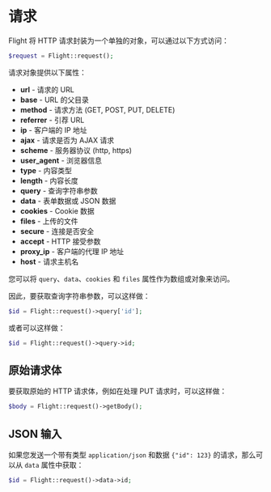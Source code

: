 # 请求

Flight 将 HTTP 请求封装为一个单独的对象，可以通过以下方式访问：

```php
$request = Flight::request();
```

请求对象提供以下属性：

- **url** - 请求的 URL
- **base** - URL 的父目录
- **method** - 请求方法 (GET, POST, PUT, DELETE)
- **referrer** - 引荐 URL
- **ip** - 客户端的 IP 地址
- **ajax** - 请求是否为 AJAX 请求
- **scheme** - 服务器协议 (http, https)
- **user_agent** - 浏览器信息
- **type** - 内容类型
- **length** - 内容长度
- **query** - 查询字符串参数
- **data** - 表单数据或 JSON 数据
- **cookies** - Cookie 数据
- **files** - 上传的文件
- **secure** - 连接是否安全
- **accept** - HTTP 接受参数
- **proxy_ip** - 客户端的代理 IP 地址
- **host** - 请求主机名

您可以将 `query`、`data`、`cookies` 和 `files` 属性作为数组或对象来访问。

因此，要获取查询字符串参数，可以这样做：

```php
$id = Flight::request()->query['id'];
```

或者可以这样做：

```php
$id = Flight::request()->query->id;
```

## 原始请求体

要获取原始的 HTTP 请求体，例如在处理 PUT 请求时，可以这样做：

```php
$body = Flight::request()->getBody();
```

## JSON 输入

如果您发送一个带有类型 `application/json` 和数据 `{"id": 123}` 的请求，那么可以从 `data` 属性中获取：

```php
$id = Flight::request()->data->id;
```